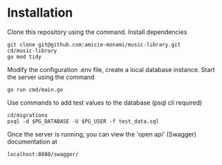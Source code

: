# Installation
Clone this repository using the command. Install dependencies
```
git clone git@github.com:amicie-monami/music-library.git
cd/music-library
go mod tidy
```
Modify the configuration .env file, create a local database instance. Start the server using the command 
```
go run cmd/main.go
```
Use commands to add test values to the database (psql cli required)
```
cd/migrations
psql -d $PG_DATABASE -U $PG_USER -f test_data.sql
```
Once the server is running, you can view the 'open api' (Swagger) documentation at
```
localhost:8080/swagger/
```